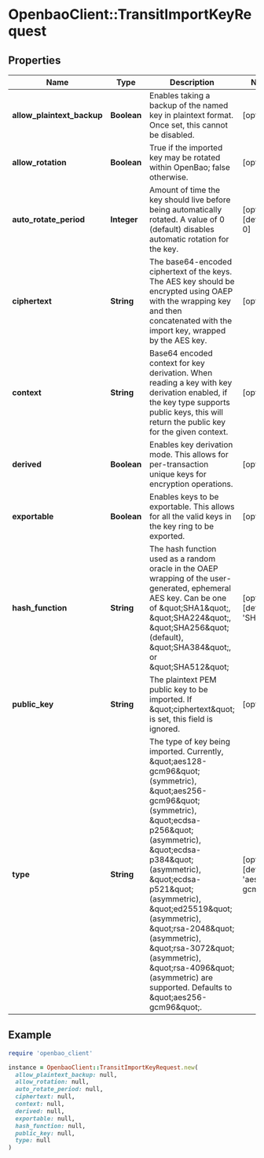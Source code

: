 # OpenbaoClient::TransitImportKeyRequest

## Properties

| Name | Type | Description | Notes |
| ---- | ---- | ----------- | ----- |
| **allow_plaintext_backup** | **Boolean** | Enables taking a backup of the named key in plaintext format. Once set, this cannot be disabled. | [optional] |
| **allow_rotation** | **Boolean** | True if the imported key may be rotated within OpenBao; false otherwise. | [optional] |
| **auto_rotate_period** | **Integer** | Amount of time the key should live before being automatically rotated. A value of 0 (default) disables automatic rotation for the key. | [optional][default to 0] |
| **ciphertext** | **String** | The base64-encoded ciphertext of the keys. The AES key should be encrypted using OAEP with the wrapping key and then concatenated with the import key, wrapped by the AES key. | [optional] |
| **context** | **String** | Base64 encoded context for key derivation. When reading a key with key derivation enabled, if the key type supports public keys, this will return the public key for the given context. | [optional] |
| **derived** | **Boolean** | Enables key derivation mode. This allows for per-transaction unique keys for encryption operations. | [optional] |
| **exportable** | **Boolean** | Enables keys to be exportable. This allows for all the valid keys in the key ring to be exported. | [optional] |
| **hash_function** | **String** | The hash function used as a random oracle in the OAEP wrapping of the user-generated, ephemeral AES key. Can be one of \&quot;SHA1\&quot;, \&quot;SHA224\&quot;, \&quot;SHA256\&quot; (default), \&quot;SHA384\&quot;, or \&quot;SHA512\&quot; | [optional][default to &#39;SHA256&#39;] |
| **public_key** | **String** | The plaintext PEM public key to be imported. If \&quot;ciphertext\&quot; is set, this field is ignored. | [optional] |
| **type** | **String** | The type of key being imported. Currently, \&quot;aes128-gcm96\&quot; (symmetric), \&quot;aes256-gcm96\&quot; (symmetric), \&quot;ecdsa-p256\&quot; (asymmetric), \&quot;ecdsa-p384\&quot; (asymmetric), \&quot;ecdsa-p521\&quot; (asymmetric), \&quot;ed25519\&quot; (asymmetric), \&quot;rsa-2048\&quot; (asymmetric), \&quot;rsa-3072\&quot; (asymmetric), \&quot;rsa-4096\&quot; (asymmetric) are supported. Defaults to \&quot;aes256-gcm96\&quot;. | [optional][default to &#39;aes256-gcm96&#39;] |

## Example

```ruby
require 'openbao_client'

instance = OpenbaoClient::TransitImportKeyRequest.new(
  allow_plaintext_backup: null,
  allow_rotation: null,
  auto_rotate_period: null,
  ciphertext: null,
  context: null,
  derived: null,
  exportable: null,
  hash_function: null,
  public_key: null,
  type: null
)
```

